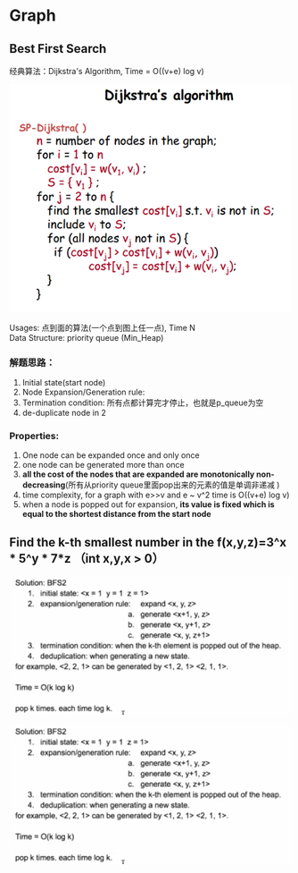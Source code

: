 # Graph

## Best First Search

经典算法：Dijkstra's Algorithm, Time = O\(\(v+e\) log v\)

![](../.gitbook/assets/image%20%282%29.png)

Usages: 点到面的算法\(一个点到图上任一点\), Time N  
Data Structure: priority queue \(Min\_Heap\)

###  **解题思路**：

1. Initial state\(start node\)
2. Node Expansion/Generation rule:
3. Termination condition: 所有点都计算完才停止，也就是p\_queue为空
4. de-duplicate node in 2

### Properties:

1. One node can be expanded once and only once
2. one node can be generated more than once
3. **all the cost of the nodes that are expanded are monotonically non-decreasing**\(所有从priority queue里面pop出来的元素的值是单调非递减 \)
4. time complexity, for a graph with e&gt;&gt;v and e ~ v^2 time is O\(\(v+e\) log v\)
5. when a node is popped out for expansion, **its value is fixed which is equal to the shortest distance from the start node**

## Find the k-th smallest number in the f\(x,y,z\)=3^x \* 5^y \* 7\*z （int x,y,x &gt; 0）

![](../.gitbook/assets/image%20%2827%29.png)

![](../.gitbook/assets/image%20%2827%29.png)

